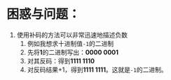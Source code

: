 # 困惑与问题：
1. 使用补码的方法可以非常迅速地描述负数
    1. 例如我想求十进制值`-1`的二进制
    2. 先将**1**的二进制写出：**0000 0001**
    3. 对其反码：得到**1111 1110**
    4. 对反码结果+1，得到**1111 1111**。这就是`-1`的二进制。